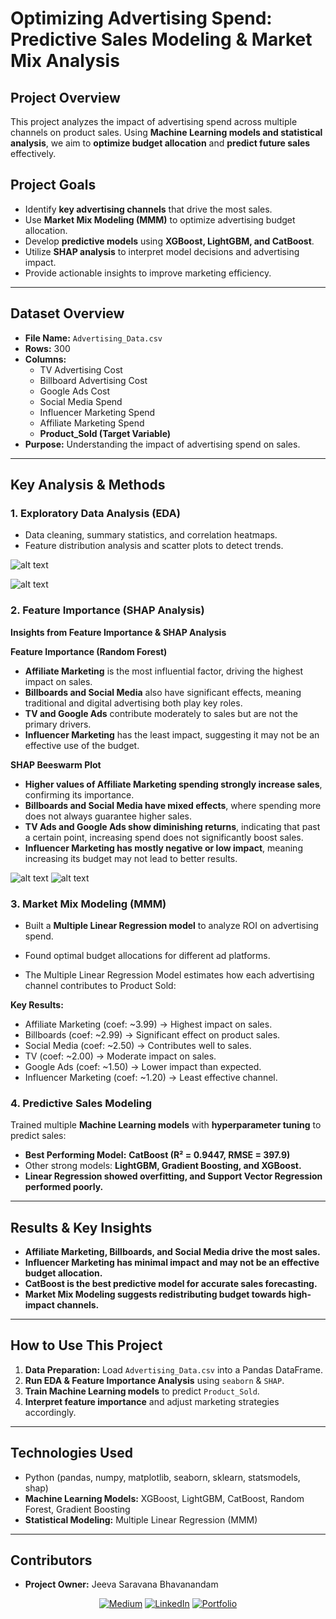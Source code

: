 # **Optimizing Advertising Spend: Predictive Sales Modeling & Market Mix Analysis**

## **Project Overview**
This project analyzes the impact of advertising spend across multiple channels on product sales. Using **Machine Learning models and statistical analysis**, we aim to **optimize budget allocation** and **predict future sales** effectively.

## **Project Goals**
- Identify **key advertising channels** that drive the most sales.
- Use **Market Mix Modeling (MMM)** to optimize advertising budget allocation.
- Develop **predictive models** using **XGBoost, LightGBM, and CatBoost**.
- Utilize **SHAP analysis** to interpret model decisions and advertising impact.
- Provide actionable insights to improve marketing efficiency.

---

## **Dataset Overview**
- **File Name:** `Advertising_Data.csv`
- **Rows:** 300
- **Columns:**
  - TV Advertising Cost
  - Billboard Advertising Cost
  - Google Ads Cost
  - Social Media Spend
  - Influencer Marketing Spend
  - Affiliate Marketing Spend
  - **Product_Sold (Target Variable)**
- **Purpose:** Understanding the impact of advertising spend on sales.

---

## **Key Analysis & Methods**
### **1. Exploratory Data Analysis (EDA)**
- Data cleaning, summary statistics, and correlation heatmaps.
- Feature distribution analysis and scatter plots to detect trends.

![alt text](image.png)

![alt text](image-1.png)

### **2. Feature Importance (SHAP Analysis)**
**Insights from Feature Importance & SHAP Analysis**

**Feature Importance (Random Forest)**
- **Affiliate Marketing** is the most influential factor, driving the highest impact on sales.
- **Billboards and Social Media** also have significant effects, meaning traditional and digital advertising both play key roles.
- **TV and Google Ads** contribute moderately to sales but are not the primary drivers.
- **Influencer Marketing** has the least impact, suggesting it may not be an effective use of the budget.

**SHAP Beeswarm Plot**
- **Higher values of Affiliate Marketing spending strongly increase sales**, confirming its importance.
- **Billboards and Social Media have mixed effects**, where spending more does not always guarantee higher sales.
- **TV Ads and Google Ads show diminishing returns**, indicating that past a certain point, increasing spend does not significantly boost sales.
- **Influencer Marketing has mostly negative or low impact**, meaning increasing its budget may not lead to better results.

![alt text](image-2.png)
![alt text](image-3.png)

### **3. Market Mix Modeling (MMM)**
- Built a **Multiple Linear Regression model** to analyze ROI on advertising spend.
- Found optimal budget allocations for different ad platforms.
    
- The Multiple Linear Regression Model estimates how each advertising channel contributes to Product Sold:

**Key Results:**  

- Affiliate Marketing (coef: ~3.99) → Highest impact on sales.
- Billboards (coef: ~2.99) → Significant effect on product sales.
- Social Media (coef: ~2.50) → Contributes well to sales.
- TV (coef: ~2.00) → Moderate impact on sales.
- Google Ads (coef: ~1.50) → Lower impact than expected.
- Influencer Marketing (coef: ~1.20) → Least effective channel.

### **4. Predictive Sales Modeling**
Trained multiple **Machine Learning models** with **hyperparameter tuning** to predict sales:
- **Best Performing Model:** **CatBoost (R² = 0.9447, RMSE = 397.9)**
- Other strong models: **LightGBM, Gradient Boosting, and XGBoost.**
- **Linear Regression showed overfitting, and Support Vector Regression performed poorly.**

---

## **Results & Key Insights**
- **Affiliate Marketing, Billboards, and Social Media drive the most sales.**  
- **Influencer Marketing has minimal impact and may not be an effective budget allocation.**  
- **CatBoost is the best predictive model for accurate sales forecasting.**  
- **Market Mix Modeling suggests redistributing budget towards high-impact channels.**

---

## **How to Use This Project**
1. **Data Preparation:** Load `Advertising_Data.csv` into a Pandas DataFrame.
2. **Run EDA & Feature Importance Analysis** using `seaborn` & `SHAP`.
3. **Train Machine Learning models** to predict `Product_Sold`.
4. **Interpret feature importance** and adjust marketing strategies accordingly.

---

## **Technologies Used**
- Python (pandas, numpy, matplotlib, seaborn, sklearn, statsmodels, shap)
- **Machine Learning Models:** XGBoost, LightGBM, CatBoost, Random Forest, Gradient Boosting
- **Statistical Modeling:** Multiple Linear Regression (MMM)

---

## **Contributors**
- **Project Owner:** Jeeva Saravana Bhavanandam

<div align="center">

<a href="https://jeevasaravanan.medium.com/" target="_blank">![Medium](https://img.shields.io/badge/Medium-000000?style=for-the-badge&logo=medium&logoColor=white)</a> <a href="https://www.linkedin.com/in/jeeva-saravanan/" target="_blank">![LinkedIn](https://img.shields.io/badge/LinkedIn-0077B5?style=for-the-badge&logo=linkedin&logoColor=white)</a> <a href="https://jeeva-saravana-bhavanandam.web.app" target="_blank">![Portfolio](https://img.shields.io/badge/Portfolio-000000?style=for-the-badge&logo=GoogleChrome&logoColor=white)</a>


</div>

